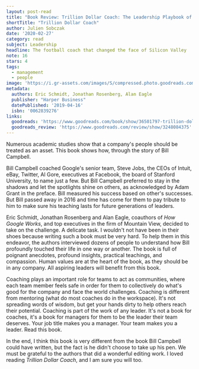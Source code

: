 ```yaml
---
layout: post-read
title: "Book Review: Trillion Dollar Coach: The Leadership Playbook of Silicon Valley's Bill Campbell"
shortTitle: "Trillion Dollar Coach"
author: Julien Sobczak
date: '2020-02-27'
category: read
subject: Leadership
headline: The football coach that changed the face of Silicon Valley
note: 16
stars: 4
tags:
  - management
  - people
image: 'https://i.gr-assets.com/images/S/compressed.photo.goodreads.com/books/1551314075l/36501797._SX318_.jpg'
metadata:
  authors: Eric Schmidt, Jonathan Rosenberg, Alan Eagle
  publisher: "Harper Business"
  datePublished: '2019-04-16'
  isbn: '0062839276'
links:
  goodreads: 'https://www.goodreads.com/book/show/36501797-trillion-dollar-coach'
  goodreads_review: 'https://www.goodreads.com/review/show/3248084375'
---
```


Numerous academic studies show that a company's people should be treated as an asset. This book shows how, through the story of Bill Campbell.

Bill Campbell coached Google's senior team, Steve Jobs, the CEOs of Intuit, eBay, Twitter, Al Gore, executives at Facebook, the board of Stanford University, to name just a few. But Bill Campbell preferred to stay in the shadows and let the spotlights shine on others, as acknowledged by Adam Grant in the preface. Bill measured his success based on other's successes. But Bill passed away in 2016 and time has come for them to pay tribute to him to make sure his teaching lasts for future generations of leaders.

Eric Schmidt, Jonathan Rosenberg and Alan Eagle, coauthors of _How Google Works_, and top executives in the firm of Mountain View, decided to take on the challenge. A delicate task. I wouldn't not have been in their shoes because writing such a book must be very hard. To help them in this endeavor, the authors interviewed dozens of people to understand how Bill profoundly touched their life in one way or another. The book is full of poignant anecdotes, profound insights, practical teachings, and compassion. Human values are at the heart of the book, as they should be in any company. All aspiring leaders will benefit from this book.

Coaching plays an important role for teams to act as communities, where each team member feels safe in order for them to collectively do what's good for the company and face the world challenges. Coaching is different from mentoring (what do most coaches do in the workspace). It's not spreading words of wisdom, but get your hands dirty to help others reach their potential. Coaching is part of the work of any leader. It's not a book for coaches, it's a book for managers for them to be the leader their team deserves. Your job title makes you a manager. Your team makes you a leader. Read this book.

In the end, I think this book is very different from the book Bill Campbell could have written, but the fact is he didn't choose to take up his pen. We must be grateful to the authors that did a wonderful editing work. I loved reading _Trillion Dollar Coach_, and I am sure you will too.

